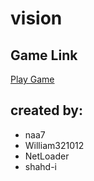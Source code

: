 # vision
## Game Link
[Play Game](https://naa7.itch.io/vision)
## created by:
- naa7
- William321012
- NetLoader
- shahd-i

